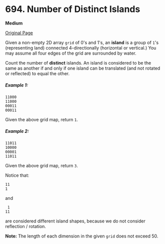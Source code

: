# 694. Number of Distinct Islands

**Medium**

[Original Page](https://leetcode.com/problems/number-of-distinct-islands/)

Given a non-empty 2D array `grid` of 0's and 1's, an __island__ is a group of `1`'s (representing land) connected 4-directionally (horizontal or vertical.) You may assume all four edges of the grid are surrounded by water.

Count the number of __distinct__ islands. An island is considered to be the same as another if and only if one island can be translated (and not rotated or reflected) to equal the other.

##### Example 1:
```
11000
11000
00011
00011
```
Given the above grid map, return `1`.

##### Example 2:
```
11011
10000
00001
11011
```

Given the above grid map, return `3`.

Notice that:

```
11
1
```

and
```
 1
11
```

are considered different island shapes, because we do not consider reflection / rotation.

__Note:__ The length of each dimension in the given `grid` does not exceed 50.
